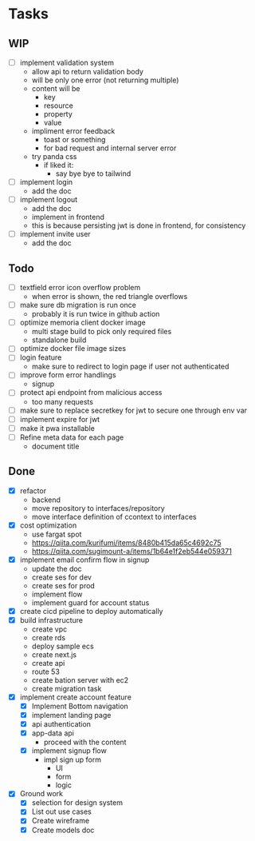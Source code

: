 # Tasks
## WIP
- [ ] implement validation system
    - allow api to return validation body
    - will be only one error (not returning multiple)
    - content will be
        - key
        - resource
        - property
        - value
    - impliment error feedback
        - toast or something
        - for bad request and internal server error
    - try panda css
        - if liked it:
            - say bye bye to tailwind
- [ ] implement login
    - add the doc
- [ ] implement logout
    - add the doc
    - implement in frontend
    - this is because persisting jwt is done in frontend, for consistency
- [ ] implement invite user
    - add the doc

## Todo
- [ ] textfield error icon overflow problem
    - when error is shown, the red triangle overflows
- [ ] make sure db migration is run once
    - probably it is run twice in github action
- [ ] optimize memoria client docker image
    - multi stage build to pick only required files
    - standalone build
- [ ] optimize docker file image sizes
- [ ] login feature
    - make sure to redirect to login page if user not authenticated
- [ ] improve form error handlings
    - signup
- [ ] protect api endpoint from malicious access
    - too many requests
- [ ] make sure to replace secretkey for jwt to secure one through env var
- [ ] implement expire for jwt
- [ ] make it pwa installable
- [ ] Refine meta data for each page
    - document title

## Done
- [x] refactor
    - backend
    - move repository to interfaces/repository
    - move interface definition of ccontext to interfaces
- [x] cost optimization
    - use fargat spot
    - https://qiita.com/kurifumi/items/8480b415da65c4692c75
    - https://qiita.com/sugimount-a/items/1b64e1f2eb544e059371
- [x] implement email confirm flow in signup
    - update the doc
    - create ses for dev
    - create ses for prod
    - implement flow
    - implement guard for account status
- [x] create cicd pipeline to deploy automatically
- [x] build infrastructure
    - create vpc
    - create rds
    - deploy sample ecs
    - create next.js
    - create api
    - route 53
    - create bation server with ec2
    - create migration task
- [x] implement create account feature
    - [x] Implement Bottom navigation
    - [x] implement landing page
    - [x] api authentication
    - [x] app-data api
        - proceed with the content
    - [x] implement signup flow
        - impl sign up form
            - UI
            - form
            - logic
- [x] Ground work
    - [x] selection for design system
    - [x] List out use cases
    - [x] Create wireframe
    - [x] Create models doc
